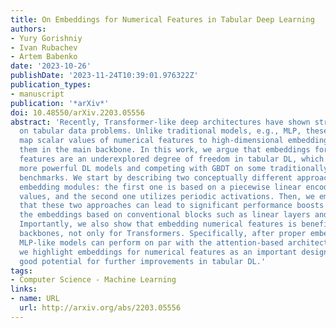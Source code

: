 ```yaml
---
title: On Embeddings for Numerical Features in Tabular Deep Learning
authors:
- Yury Gorishniy
- Ivan Rubachev
- Artem Babenko
date: '2023-10-26'
publishDate: '2023-11-24T10:39:01.976322Z'
publication_types:
- manuscript
publication: '*arXiv*'
doi: 10.48550/arXiv.2203.05556
abstract: 'Recently, Transformer-like deep architectures have shown strong performance
  on tabular data problems. Unlike traditional models, e.g., MLP, these architectures
  map scalar values of numerical features to high-dimensional embeddings before mixing
  them in the main backbone. In this work, we argue that embeddings for numerical
  features are an underexplored degree of freedom in tabular DL, which allows constructing
  more powerful DL models and competing with GBDT on some traditionally GBDT-friendly
  benchmarks. We start by describing two conceptually different approaches to building
  embedding modules: the first one is based on a piecewise linear encoding of scalar
  values, and the second one utilizes periodic activations. Then, we empirically demonstrate
  that these two approaches can lead to significant performance boosts compared to
  the embeddings based on conventional blocks such as linear layers and ReLU activations.
  Importantly, we also show that embedding numerical features is beneficial for many
  backbones, not only for Transformers. Specifically, after proper embeddings, simple
  MLP-like models can perform on par with the attention-based architectures. Overall,
  we highlight embeddings for numerical features as an important design aspect with
  good potential for further improvements in tabular DL.'
tags:
- Computer Science - Machine Learning
links:
- name: URL
  url: http://arxiv.org/abs/2203.05556
---
```

